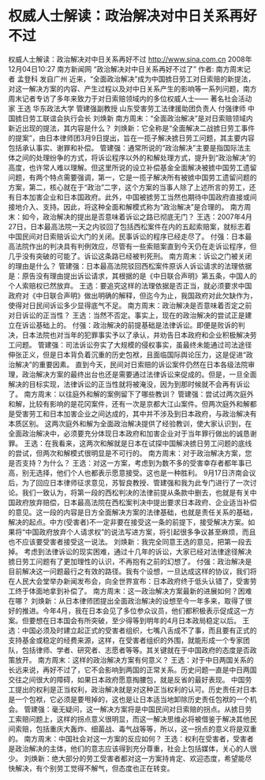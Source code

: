 # 权威人士解读：政治解决对中日关系再好不过

权威人士解读：政治解决对中日关系再好不过
http://www.sina.com.cn  2008年12月04日10:27   南方新闻网
“政治解决对中日关系再好不过了”
作者: 南方周末记者 孟登科 发自广州
近来，“全面政治解决”成为中国掳日劳工对日索赔的新提法，对这一解决方案的内容、产生过程以及对中日关系产生的影响等一系列问题，南方周末记者专访了多年来致力于对日索赔领域内的多位权威人士——
著名社会活动家 王选
华东政法大学 管建强副教授
山东受害劳工法律援助团负责人 付强律师
中国掳日劳工联谊会执行会长 刘焕新
南方周末：“全面政治解决”是对日索赔领域内新近出现的提法，其内容是什么？
刘焕新：它全称是“全面解决二战掳日劳工事件的提案”，由日本律师团3月9日提出，旨在一揽子解决掳日劳工问题，其主要内容包括承认事实、谢罪和补偿。
管建强：通常所说的“政治解决”主要是指国际法主体之间的处理纷争的方式，将诉讼程序以外的和解处理方式，提升到“政治解决”的高度，也许常人难以理解。但这里所说的设立补偿基金全面解决被掳中国劳工遗留问题，有两个特点需要强调，第一，它是一揽子解决所有被掳中国劳工遗留问题的方案，第二，核心就在于“政治”二字，这个方案的当事人除了上述所言的劳工，还有日本加害企业和日本国政府。此外，中国被掳劳工当然也期待中国政府直接或间接地介入、支持。因此，将这种全面和解模式称为“政治解决”是合理的。
南方周末：如今，政治解决的提出是否意味着诉讼之路已彻底无门？
王选：2007年4月27日，日本最高法院一天之内驳回了包括西松案件在内的五起索赔案，就标志着中国民间对日索赔诉讼大门的关闭。民事诉讼的程序已经走尽了。
付强：日本最高法院作出的判决具有判例效应，尽管有一些索赔案直到今天仍在走诉讼程序，但几乎没有突破的可能了。诉讼这条路已经被判死刑。
南方周末：诉讼之门被关闭的理由是什么？
管建强：日本最高法院驳回西松案件原诉人诉讼请求的法理依据是：原告没有理由提出诉讼请求，其根据的是《中日联合声明》第五条，中国人的个人索赔权已然放弃。
王选：要追究这样的法理依据是否正当，就必须要求中国政府对《中日联合声明》做出明确的解释，但迄今为止，我国政府对此欠缺作为，使得对日民间诉讼多少显得底气不足。
南方周末：政治解决是否意味着否定之前对日诉讼的正当性？
王选：当然不否定。事实上，现在的政治解决的尝试正是建立在诉讼基础上的。
付强：政治解决的前提基础是法律诉讼。即便是败诉的判决，日本法院也对当年的犯罪事实予以了承认，并劝告日本政府和企业积极解决劳工问题。
管建强：司法诉讼夯实了大规模的侵权事实，虽最终未能通过司法途径伸张正义，但是日本背负着沉重的历史包袱，且面临国际舆论压力，这是促进“政治解决”的重要因素。
直到今天，民间对日索赔的诉讼案件仍然在日本各级法院审理，政治解决方案的最终出台也还是需要通过法律诉讼来促成的。但是，一旦全面解决的目标实现，法律诉讼的正当性就将被淹没，因为到那时候就不会再有诉讼了。
南方周末：以往庭外和解的案例留下了哪些教训？
管建强：尝试过两次庭外和解，比较有影响的是花冈案件，还有一次是京都大江山案件。但两次庭外和解都是受害劳工和日本加害企业之间达成的，其中并不涉及到日本政府，与政治解决有本质区别。
这两次庭外和解为全面政治解决提供了经验教训，使大家认识到，在全面政治解决中，必须要充分体现日本政府和加害企业对于当年罪行做出的诚恳谢罪。
王选：在我看来，这两次和解就是日本在试探中国解决掳日劳工问题的底线的尝试，但两次和解模式很明显是不可行的。
南方周末：对于政治解决方案，您是否支持？为什么？
王选：对这一方案，考虑到为数不多的受害幸存者都年事已高，别无选择，他们个人也都表示愿意接受。这也是一种胜利。
9月17日济南会议后，为了回应日本律师征求意见，苏智良教授、管建强和我为此专门进行了一次讨论。我们一致认为，将第一段的西松判决的法律前提从条款中删去，也就是有关中国政府放弃赔偿，日本最高法院在西松案判决中提出要求日本政府、企业适当补偿的意见。这一段的内容是日方全面解决方案的法律基础，也就是责任关系的基础，解决的起点。中方(受害者)不一定非要在接受这一条的前提下，接受解决方案。如果将“中国政府放弃个人请求权”的说法写进方案，将引起很多争议甚至麻烦，而且也不应该要受害者接受这一说法。
刘焕新：我完全同意王选的意见，把第一段去掉。
考虑到法律诉讼的现实困难，通过十几年的诉讼，大家已经对法律途径解决掳日劳工问题有了更加理性的认识，不再抱有之前的幻想了。
付强：政治解决是目前解决这一问题最行之有效的路径。我有个设想，一旦达成这样的协议，我们将在人民大会堂举办新闻发布会，向全世界宣布：日本政府终于低头认错了，受害劳工终于体面地拿到补偿了。
南方周末：这一政治解决方案最新的进展如何？困难在哪？
刘焕新：从日本律师团提出全面政治解决的设想至今一年多来，取得了很好的推进。今年4月，我在日本会见了多位参众议员，他们都积极表示促成这一方案。但要想在日本国会有所突破，至少得等到明年的4月日本政局稳定以后。
王选：中国必须及时建立起正式的受害者组织，七嘴八舌成不了事，而且要有正式的支持基金或稳定的经费来源，这样，在受害者组织的外围，就能形成一个专家团队，包括律师、学者、研究者、志愿者等等。其关键就在于中国政府的态度是否政策放开。
南方周末：这样的政治解决方案有何意义？
王选：对于中日两国关系的长远来说，再好不过了，它不会影响到两国的正常关系。历史问题一直是中日两国交往之间很大的障碍，如果日本政府愿意掏腰包，就是反省的最好表现。
中国劳工提出的权利是正当权利，政治解决就是对这种正当权利的认可。历史责任对日本是一个包袱，它必须是要甩掉的，这也是让日本适当地卸除历史责任包袱的一个机会。
管建强：毫无疑问，这一解决方案将是中国民间对日索赔的拐点。从掳日劳工索赔问题上，这样的拐点意义很明显，而这一解决思维必将被借鉴于解决其他民间索赔，包括重庆大轰炸、细菌战、毒气战等等，所以，这一拐点的意义将是双重的。
南方周末：中国社会对这一方案的反应如何？
王选：权利在受害者，受害者是政治解决的主体，他们的意志应该得到充分尊重，社会上包括媒体，关心的人很少。
刘焕新：绝大部分的劳工受害者都对这一方案持肯定、欢迎态度，希望能尽快解决，有个别劳工觉得不解气，但态度也正在转变。

